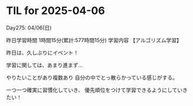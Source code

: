 # TIL for 2025-04-06
Day275: 04/06(日)

昨日学習時間 1時間15分(累計:577時間15分)
学習内容 【アルゴリズム学習】

昨日は、久しぶりにイベント！

学習に関しては、あまり進まず…

やりたいことがあり複数あり
自分の中でとっ散らかっている感じがする。

一つ一つ確実に習慣化していき、
優先順位をつけて学習できるようにしていきたい！